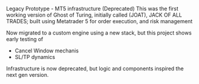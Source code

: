 Legacy Prototype - MT5 infrastructure (Deprecated)
This was  the first working version of Ghost of Turing, initially called (JOAT), JACK OF ALL TRADES; built using Metatrader 5 for order execution, and risk management

Now migrated to a custom engine using a new stack, but this project shows early testing of 
* Cancel Window mechanis
* SL/TP dynamics

Infrastructure is now deprecated, but logic and components inspired the next gen version.
